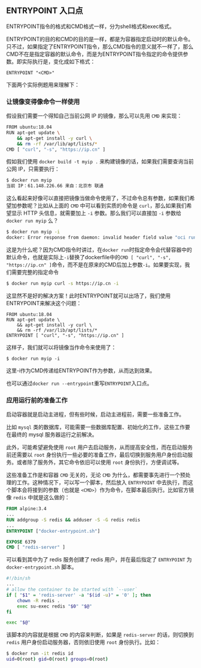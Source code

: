 ## ENTRYPOINT 入口点

ENTRYPOINT指令的格式和CMD格式一样，分为shell格式和exec格式。

ENTRYPOINT的目的和CMD的目的是一样，都是为容器指定启动时的默认命令。只不过，如果指定了ENTRYPOINT指令，那么CMD指令的意义就不一样了，那么CMD不在是指定容器的默认命令，而是为ENTRYPOINT指令指定的命令提供参数。即实际执行是，变化成如下格式：

```shell
ENTRYPOINT "<CMD>"
```

下面两个实际例题用来理解下：

### 让镜像变得像命令一样使用

假设我们需要一个得知自己当前公网 IP 的镜像，那么可以先用 `CMD` 来实现：

```bash
FROM ubuntu:18.04
RUN apt-get update \
    && apt-get install -y curl \
    && rm -rf /var/lib/apt/lists/*
CMD [ "curl", "-s", "https://ip.cn" ]
```

假如我们使用 `docker build -t myip .` 来构建镜像的话，如果我们需要查询当前公网 IP，只需要执行：

```bash
$ docker run myip
当前 IP：61.148.226.66 来自：北京市 联通
```

这么看起来好像可以直接把镜像当做命令使用了，不过命令总有参数，如果我们希望加参数呢？比如从上面的 `CMD` 中可以看到实质的命令是 `curl`，那么如果我们希望显示 HTTP 头信息，就需要加上 `-i` 参数。那么我们可以直接加 `-i` 参数给 `docker run myip` 么？

```bash
$ docker run myip -i
docker: Error response from daemon: invalid header field value "oci runtime error: container_linux.go:247: starting container process caused \"exec: \\\"-i\\\": executable file not found in $PATH\"\n".
```

这是为什么呢？因为CMD指令时讲过，在`docker run`时指定命令会代替容器中的默认命令，也就是实际上`-i`替换了dockerfile中的`CMD [ "curl", "-s", "https://ip.cn" ]`命令，而不是在原来的CMD后加上参数`-i`。如果要实现，我们需要完整的指定命令

```bash
$ docker run myip curl -s https://ip.cn -i
```

这显然不是好的解决方案！此时ENTRYPOINT就可以出场了，我们使用ENTRYPOINT来解决这个问题：

```shell
FROM ubuntu:18.04
RUN apt-get update \
    && apt-get install -y curl \
    && rm -rf /var/lib/apt/lists/*
ENTRYPOINT [ "curl", "-s", "https://ip.cn" ]
```

这样子，我们就可以将镜像当作命令来使用了：

```shell
$ docker run myip -i
```

这里-i作为CMD传递给ENTRYPOINT作为参数，从而达到效果。

也可以通过`docker run --entrypoint`重写`ENTRYPOINT`入口点。

### 应用运行前的准备工作

启动容器就是启动主进程，但有些时候，启动主进程前，需要一些准备工作。

比如 `mysql` 类的数据库，可能需要一些数据库配置、初始化的工作，这些工作要在最终的 mysql 服务器运行之前解决。

此外，可能希望避免使用 `root` 用户去启动服务，从而提高安全性，而在启动服务前还需要以 `root` 身份执行一些必要的准备工作，最后切换到服务用户身份启动服务。或者除了服务外，其它命令依旧可以使用 `root` 身份执行，方便调试等。

这些准备工作是和容器 `CMD` 无关的，无论 `CMD` 为什么，都需要事先进行一个预处理的工作。这种情况下，可以写一个脚本，然后放入 `ENTRYPOINT` 中去执行，而这个脚本会将接到的参数（也就是 `<CMD>`）作为命令，在脚本最后执行。比如官方镜像 `redis` 中就是这么做的：

```dockerfile
FROM alpine:3.4
...
RUN addgroup -S redis && adduser -S -G redis redis
...
ENTRYPOINT ["docker-entrypoint.sh"]

EXPOSE 6379
CMD [ "redis-server" ]
```

可以看到其中为了 redis 服务创建了 redis 用户，并在最后指定了 `ENTRYPOINT` 为 `docker-entrypoint.sh` 脚本。

```bash
#!/bin/sh
...
# allow the container to be started with `--user`
if [ "$1" = 'redis-server' -a "$(id -u)" = '0' ]; then
    chown -R redis .
    exec su-exec redis "$0" "$@"
fi

exec "$@"
```

该脚本的内容就是根据 `CMD` 的内容来判断，如果是 `redis-server` 的话，则切换到 `redis` 用户身份启动服务器，否则依旧使用 `root` 身份执行。比如：

```bash
$ docker run -it redis id
uid=0(root) gid=0(root) groups=0(root)
```